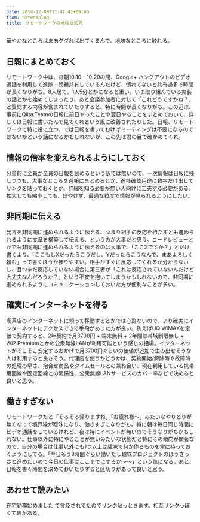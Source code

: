 ```yaml
---
date: 2014-12-08T11:41:41+09:00
from: hatenablog
title: リモートワークの地味な知見
---
```

華やかなところはまあググれば出てくるんで、地味なところに触れる。

## 日報にまとめておく

リモートワーク中は、毎朝10:10 - 10:20の間、Google+ ハングアウトのビデオ通話を利用して進捗・問題共有しているんだけど、慣れてないと共有過多で時間が長くなりがち。8人居て、1人5分とかになると重い。いま取り組んでいる実装の話とかを始めてしまったり、あと会議参加者に対して「これどうですかね？」と質問する内容が含まれていたりすると、特に時間が長くなりがち。この辺は、事前にQiita:Teamの日報に前日やったことや翌日やることをまとめておいて、詳しくは日報に書いたんで見てくれという風に改善されたりした。日報、リモートワークで特に役に立つ。では日報を書いておけばミーティングは不要になるのではないかという話になるかもしれないが、この先は君の目で確かめてくれ。

## 情報の倍率を変えられるようにしておく

分量的に全員が全員の日報を読めるという訳では無いので、一次情報は日報に残しつつも、大事なところを週報にまとめるとか、進捗確認用途に数字だけ出してリンクを貼っておくとか、詳細を知る必要が無い人向けに工夫する必要がある。拡大しても縮小しても、ぼやけず、最適な粒度で情報が見られるようにしたい。

## 非同期に伝える

発言を非同期に進められるように伝える、つまり相手の反応を待たずとも進められるように文章を構築して伝える、というのが大事だと思う。コードレビューとかでも非同期に進められるように伝えるのは大事で、「ここXですか？」とだけ書くより、「ここもしXだったらこうだし、Yだったらこうなんで、まあよろしく頼む」って書くほうが捗りやすい。相手がすぐに反応してくれるか分からないし、且つまだ反応していない場合に第三者が「これは反応されていないんだけど大丈夫なんだろうか？」という不安を抱いてしまうかもしれないので、非同期に進められるようにコミュニケーションしておいた方が便利なことが多い。

## 確実にインターネットを得る

喫茶店のインターネットに頼って移動するとかでは心許ないので、より確実にインターネットにアクセスできる手段があった方が良い。例えばUQ WiMAXを定価で契約すると、2年契約で月3700円 + 端末無料 + 2年間は帯域制限無し + Wi2 Premiumとかの公衆無線LANが利用可能という感じの相場。インターネットがそこそこ安定するおかげで月3700円ぐらいの価値が追加で生み出せそうな人は利用すると良さそう。代理店を使うかどうかは、契約開始/解除時や故障時の処理の早さ、抱合せ商品やタイムセールとの兼ね合い、現在利用している携帯用回線や固定回線との関係性、公衆無線LANサービスのカバー率などで決めると良いと思う。

## 働きすぎない

リモートワークだと「そろそろ帰りますね」「お疲れ様〜」みたいなやりとりが無くなって境界線が曖昧になり、働きすぎになりがち。特に朝は毎日同じ時間にビデオ通話をしているけれど、夜は特にイベントが無いのでそうなりがちかもしれない。仕事以外に特にやることが無いみたいな状態だと特にその傾向が顕著なので、自分の場合は仕事以外にも1つ以上は趣味で何か作るものを常に持っておくようにしてる。「今日もう8時間ぐらい働いたし趣味プロジェクトのほうさっさと進めたいので今日の仕事はここまでにするか〜〜」という気になる。あと、日報を書く時間を決めておいたりすると区切りがあって良いと思う。

## あわせて読みたい

[在宅勤務始めました](http://bugrammer.hateblo.jp/entry/2014/12/08/015629) で言及されてたのでリンク貼っときます。相互リンクっぽくて趣がある。

